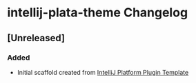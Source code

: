 <!-- Keep a Changelog guide -> https://keepachangelog.com -->

# intellij-plata-theme Changelog

## [Unreleased]
### Added
- Initial scaffold created from [IntelliJ Platform Plugin Template](https://github.com/JetBrains/intellij-platform-plugin-template)
